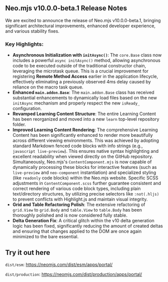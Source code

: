 ## Neo.mjs v10.0.0-beta.1 Release Notes

We are excited to announce the release of Neo.mjs v10.0.0-beta.1, bringing significant architectural improvements, enhanced developer experience, and various stability fixes.

### Key Highlights:

* **Asynchronous Initialization with `initAsync()`**: The `core.Base` class now includes a powerful `async initAsync()` method, allowing asynchronous code to be executed outside of the traditional constructor chain, leveraging the microtask queue. This is a crucial improvement for registering **Remote Method Access** earlier in the application lifecycle, effectively eliminating a previously observed 4ms delay caused by reliance on the macro task queue.
* **Enhanced `main.addon.Base`**: The `main.addon.Base` class has received substantial enhancements to dynamically load files based on the new `initAsync` mechanism and properly respect the new `isReady_` configuration.
* **Revamped Learning Content Structure**: The entire Learning Content has been reorganized and moved into a new `learn` top-level repository folder.
* **Improved Learning Content Rendering**: The comprehensive Learning Content has been significantly enhanced to render more beautifully across different viewing environments. This was achieved by adopting standard Markdown fenced code blocks with info strings (e.g., ````javascript live-preview````). This ensures native syntax highlighting and excellent readability when viewed directly on the GitHub repository. Simultaneously, Neo.mjs's `ContentComponent.mjs` is now capable of dynamically processing these blocks for interactive features (such as `live-preview` and `neo-component` instantiation) and specialized styling (like `readonly` code blocks) within the Neo.mjs website. Specific SCSS adjustments in `ContentComponent.scss` further guarantee consistent and correct rendering of various code block types, including plain text/directory structures, by utilizing precise selectors like `:not(.hljs)` to prevent conflicts with Highlight.js and maintain visual integrity.
* **Grid and Table Refactoring Polish**: The extensive refactoring of `grid.View` to `grid.Body` and `table.View` to `table.Body` has been thoroughly polished and is now considered fully stable.
* **Delta Generation Fix**: A critical glitch within the v10 delta generation logic has been fixed, significantly reducing the amount of created deltas and ensuring that changes applied to the DOM are once again minimized to the bare essential.

## Try it out here

`dist/esm`:
https://neomjs.com/dist/esm/apps/portal/

`dist/production`:
https://neomjs.com/dist/production/apps/portal/
